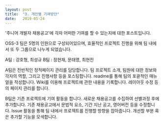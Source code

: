 ```yaml
---
layout: post
title:  "3. 개인별 기여방안"
date:   2019-05-24
---
```

'주니어 개발자 채용공고'에 각자 어떠한 기여를 할 수 있는지에 대한 포스트입니다.

OSS-3 팀은 5명의 인원으로 구성되어있으며, 효율적인 프로젝트 진행을 위해
팀 내에서 또 두 그룹으로 나누게 되었습니다.

A팀 : 강호형, 최성규
B팀 : 정현재, 문태명, 최현진

A팀은 전반적인 정적페이지 관리를 담당합니다.
팀 프로젝트 소개, 팀원에 대한 정보와 각자의 역할, 그리고 진행사항 등을 포스팅합니다.
readme를 통해 팀의 포괄적인 매뉴얼을 작성합니다.
Wiki를 이용해 프로젝트에 관한 내용을 기록합니다.
레이아웃 수정 등의 페이지 관리를 합니다.

B팀은 기존 프로젝트에 기여 활동을 합니다.
새로운 채용공고를 수집하여 선별과정 후에 추가합니다.
기존 채용공고에서 문법적 요소, 기간 지난 공고, 영어버전 등을 수정합니다.
Issue 활동을 통해 팀 내에서 프로젝트를 진행할 방향을 잡아줍니다.
개선할 부분 혹은 추가할 기능을 모색합니다.
